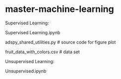 # master-machine-learning

Supervised Learning:

  Supervised Learning.ipynb

  adspy_shared_utilities.py # source code for figure plot
  
  fruit_data_with_colors.csv # data set

Unsupervised Learning:
  
  Unsupervised.ipynb
